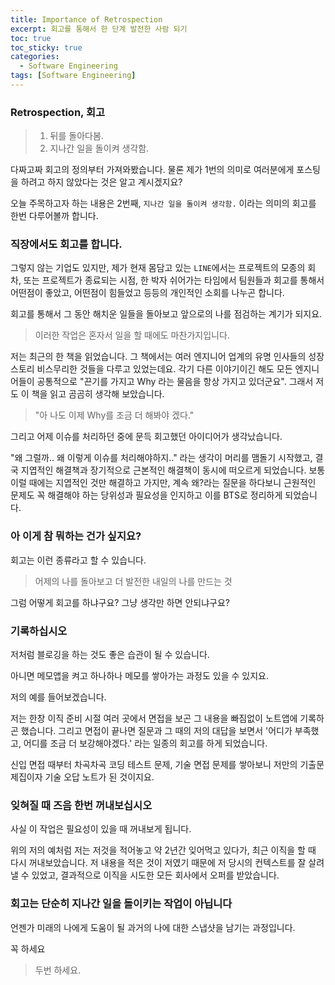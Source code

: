 ```yaml
---
title: Importance of Retrospection
excerpt: 회고를 통해서 한 단계 발전한 사람 되기
toc: true
toc_sticky: true
categories:
  - Software Engineering
tags: [Software Engineering]
---
```


### Retrospection, 회고
> 1. 뒤를 돌아다봄. 
> 2. 지나간 일을 돌이켜 생각함. 

다짜고짜 회고의 정의부터 가져와봤습니다. 물론 제가 1번의 의미로 여러분에게 포스팅을 하려고 하지 않았다는 것은 알고 계시겠지요?

오늘 주목하고자 하는 내용은 2번째, `지나간 일을 돌이켜 생각함.` 이라는 의미의 회고를 한번 다루어볼까 합니다.

### 직장에서도 회고를 합니다.

그렇지 않는 기업도 있지만, 제가 현재 몸담고 있는 `LINE`에서는 프로젝트의 모종의 회차, 또는 프로젝트가 종료되는 시점, 한 박자 쉬어가는 타임에서 팀원들과 회고를 통해서 어떤점이 좋았고, 어떤점이 힘들었고 등등의 개인적인 소회를 나누곤 합니다.

회고를 통해서 그 동안 해치운 일들을 돌아보고 앞으로의 나를 점검하는 계기가 되지요.

> 이러한 작업은 혼자서 일을 할 때에도 마찬가지입니다.

저는 최근의 한 책을 읽었습니다. 그 책에서는 여러 엔지니어 업계의 유명 인사들의 성장 스토리 비스무리한 것들을 다루고 있었는데요. 각기 다른 이야기이긴 해도 모든 엔지니어들이 공통적으로 "끈기를 가지고 Why 라는 물음을 항상 가지고 있더군요". 그래서 저도 이 책을 읽고 곰곰히 생각해 보았습니다.

> "아 나도 이제 Why를 조금 더 해봐야 겠다."

그리고 어제 이슈를 처리하던 중에 문득 회고했던 아이디어가 생각났습니다.

"왜 그럴까.. 왜 이렇게 이슈를 처리해야하지.." 라는 생각이 머리를 맴돌기 시작했고, 결국 지엽적인 해결책과 장기적으로 근본적인 해결책이 동시에 떠오르게 되었습니다. 보통 이럴 때에는 지엽적인 것만 해결하고 가지만, 계속 왜?라는 질문을 하다보니 근원적인 문제도 꼭 해결해야 하는 당위성과 필요성을 인지하고 이를 BTS로 정리하게 되었습니다.

### 아 이게 참 뭐하는 건가 싶지요?

회고는 이런 종류라고 할 수 있습니다.

> 어제의 나를 돌아보고 더 발전한 내일의 나를 만드는 것

그럼 어떻게 회고를 하냐구요? 그냥 생각만 하면 안되냐구요?

### 기록하십시오

저처럼 블로깅을 하는 것도 좋은 습관이 될 수 있습니다.

아니면 메모앱을 켜고 하나하나 메모를 쌓아가는 과정도 있을 수 있지요.

저의 예를 들어보겠습니다.

저는 한창 이직 준비 시절 여러 곳에서 면접을 보곤 그 내용을 빠짐없이 노트앱에 기록하곤 했습니다. 그리고 면접이 끝나면 질문과 그 때의 저의 대답을 보면서 '어디가 부족했고, 어디를 조금 더 보강해야겠다.' 라는 일종의 회고를 하게 되었습니다.

신입 면접 때부터 차곡차곡 코딩 테스트 문제, 기술 면접 문제를 쌓아보니 저만의 기출문제집이자 기술 오답 노트가 된 것이지요.

### 잊혀질 때 즈음 한번 꺼내보십시오

사실 이 작업은 필요성이 있을 때 꺼내보게 됩니다.

위의 저의 예처럼 저는 저것을 적어놓고 약 2년간 잊어먹고 있다가, 최근 이직을 할 때 다시 꺼내보았습니다. 저 내용을 적은 것이 저였기 때문에 저 당시의 컨텍스트를 잘 살려낼 수 있었고, 결과적으로 이직을 시도한 모든 회사에서 오퍼를 받았습니다.

### 회고는 단순히 지나간 일을 돌이키는 작업이 아닙니다

언젠가 미래의 나에게 도움이 될 과거의 나에 대한 스냅샷을 남기는 과정입니다.

꼭 하세요

> 두번 하세요.